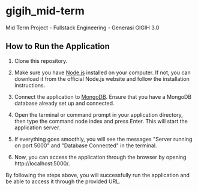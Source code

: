 # gigih_mid-term
Mid Term Project - Fullstack Engineering - Generasi GIGIH 3.0
## How to Run the Application
1. Clone this repository.

2. Make sure you have [Node.js](https://nodejs.org/en) installed on your computer. If not, you can download it from the official Node.js website and follow the installation instructions.

3. Connect the application to [MongoDB](https://www.mongodb.com/products/compass). Ensure that you have a MongoDB database already set up and connected.

4. Open the terminal or command prompt in your application directory, then type the command node index and press Enter. This will start the application server.

5. If everything goes smoothly, you will see the messages "Server running on port 5000" and "Database Connected" in the terminal.

6. Now, you can access the application through the browser by opening http://localhost:5000/.

By following the steps above, you will successfully run the application and be able to access it through the provided URL.
